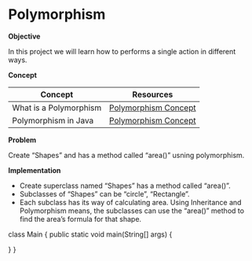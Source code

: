 # Polymorphism


**Objective**

In this project we will learn how to performs a single action in different ways.

**Concept**

| Concept   |      Resources      |
|----------|:-------------:|
|What is a Polymorphism |[Polymorphism Concept](https://docs.oracle.com/javase/tutorial/java/IandI/polymorphism.html)|
|Polymorphism in Java|[Polymorphism Concept](https://www.youtube.com/watch?v=jg4MpYr1TBc)

**Problem**

Create “Shapes” and has a method called “area()” usning polymorphism.

**Implementation**
* Create superclass named “Shapes” has a method called “area()”.
* Subclasses of “Shapes” can be “circle”, “Rectangle”.
* Each subclass has its way of calculating area. Using Inheritance and Polymorphism means, the subclasses can use the “area()” method to find the area’s formula for that shape.
  
class Main {
  public static void main(String[] args) {
 
  }
}
